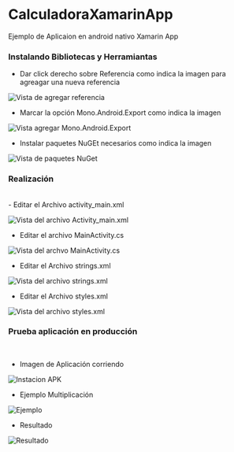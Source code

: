 # CalculadoraXamarinApp

Ejemplo de Aplicaion en android nativo Xamarin App
<br />
### Instalando Bibliotecas y Herramiantas

- Dar click derecho sobre Referencia como indica la imagen para agreagar una nueva referencia

![Vista de agregar referencia](./Capturas/Imagen1.png)

- Marcar la opción Mono.Android.Export como indica la imagen 

![Vista agregar Mono.Android.Export](./Capturas/Captura6.PNG)

- Instalar paquetes NuGEt necesarios como indica la imagen

![Vista de paquetes NuGet](./Capturas/Captura7.PNG)
<br />

### Realización
<br />
- Editar el Archivo activity_main.xml

![Vista del archivo Activity_main.xml](./Capturas/Captura1.PNG)

- Editar el archivo MainActivity.cs

![Vista del archvo MainActivity.cs](./Capturas/Captura2.PNG)

- Editar el Archivo strings.xml

![Vista del archivo strings.xml](./Capturas/Captura3.PNG)

- Editar el Archivo styles.xml

![Vista del archivo styles.xml](./Capturas/Captura4.PNG)
<br />

### Prueba aplicación en producción
<br />

- Imagen de Aplicación corriendo

![Instacion APK](./Capturas/1.png)

- Ejemplo Multiplicación

![Ejemplo](./Capturas/2.png)

- Resultado

![Resultado](./Capturas/3.png)

